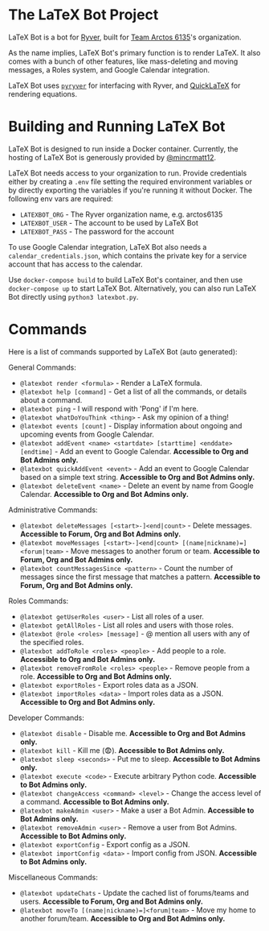 # The LaTeX Bot Project

LaTeX Bot is a bot for [Ryver](https://ryver.com/), built for [Team Arctos 6135](https://www.arctos6135.com/)'s organization.

As the name implies, LaTeX Bot's primary function is to render LaTeX.
It also comes with a bunch of other features, like mass-deleting and moving messages, a Roles system, and Google Calendar integration. 

LaTeX Bot uses [`pyryver`](https://github.com/tylertian123/pyryver) for interfacing with Ryver, and [QuickLaTeX](https://quicklatex.com/) for rendering equations. 

# Building and Running LaTeX Bot

LaTeX Bot is designed to run inside a Docker container. Currently, the hosting of LaTeX Bot is generously provided by [@mincrmatt12](https://github.com/mincrmatt12). 

LaTeX Bot needs access to your organization to run. 
Provide credentials either by creating a `.env` file setting the required environment variables or by directly exporting the variables if you're running it without Docker.
The following env vars are required:
- `LATEXBOT_ORG` - The Ryver organization name, e.g. arctos6135
- `LATEXBOT_USER` - The account to be used by LaTeX Bot
- `LATEXBOT_PASS` - The password for the account

To use Google Calendar integration, LaTeX Bot also needs a `calendar_credentials.json`, which contains the private key for a service account that has access to the calendar.

Use `docker-compose build` to build LaTeX Bot's container, and then use `docker-compose up` to start LaTeX Bot. 
Alternatively, you can also run LaTeX Bot directly using `python3 latexbot.py`.

# Commands
Here is a list of commands supported by LaTeX Bot (auto generated):

General Commands:
  - `@latexbot render <formula>` - Render a LaTeX formula. 
  - `@latexbot help [command]` - Get a list of all the commands, or details about a command. 
  - `@latexbot ping` - I will respond with 'Pong' if I'm here. 
  - `@latexbot whatDoYouThink <thing>` - Ask my opinion of a thing! 
  - `@latexbot events [count]` - Display information about ongoing and upcoming events from Google Calendar. 
  - `@latexbot addEvent <name> <startdate> [starttime] <enddate> [endtime]` - Add an event to Google Calendar. **Accessible to Org and Bot Admins only.**
  - `@latexbot quickAddEvent <event>` - Add an event to Google Calendar based on a simple text string. **Accessible to Org and Bot Admins only.**
  - `@latexbot deleteEvent <name>` - Delete an event by name from Google Calendar. **Accessible to Org and Bot Admins only.**

Administrative Commands:
  - `@latexbot deleteMessages [<start>-]<end|count>` - Delete messages. **Accessible to Forum, Org and Bot Admins only.**
  - `@latexbot moveMessages [<start>-]<end|count> [(name|nickname)=]<forum|team>` - Move messages to another forum or team. **Accessible to Forum, Org and Bot Admins only.**
  - `@latexbot countMessagesSince <pattern>` - Count the number of messages since the first message that matches a pattern. **Accessible to Forum, Org and Bot Admins only.**

Roles Commands:
  - `@latexbot getUserRoles <user>` - List all roles of a user. 
  - `@latexbot getAllRoles` - List all roles and users with those roles. 
  - `@latexbot @role <roles> [message]` - @ mention all users with any of the specified roles. 
  - `@latexbot addToRole <roles> <people>` - Add people to a role. **Accessible to Org and Bot Admins only.**
  - `@latexbot removeFromRole <roles> <people>` - Remove people from a role. **Accessible to Org and Bot Admins only.**
  - `@latexbot exportRoles` - Export roles data as a JSON. 
  - `@latexbot importRoles <data>` - Import roles data as a JSON. **Accessible to Org and Bot Admins only.**

Developer Commands:
  - `@latexbot disable` - Disable me. **Accessible to Org and Bot Admins only.**
  - `@latexbot kill` - Kill me (:fearful:). **Accessible to Bot Admins only.**
  - `@latexbot sleep <seconds>` - Put me to sleep. **Accessible to Bot Admins only.**
  - `@latexbot execute <code>` - Execute arbitrary Python code. **Accessible to Bot Admins only.**
  - `@latexbot changeAccess <command> <level>` - Change the access level of a command. **Accessible to Bot Admins only.**
  - `@latexbot makeAdmin <user>` - Make a user a Bot Admin. **Accessible to Bot Admins only.**
  - `@latexbot removeAdmin <user>` - Remove a user from Bot Admins. **Accessible to Bot Admins only.**
  - `@latexbot exportConfig` - Export config as a JSON. 
  - `@latexbot importConfig <data>` - Import config from JSON. **Accessible to Bot Admins only.**

Miscellaneous Commands:
  - `@latexbot updateChats` - Update the cached list of forums/teams and users. **Accessible to Forum, Org and Bot Admins only.**
  - `@latexbot moveTo [(name|nickname)=]<forum|team>` - Move my home to another forum/team. **Accessible to Org and Bot Admins only.**


